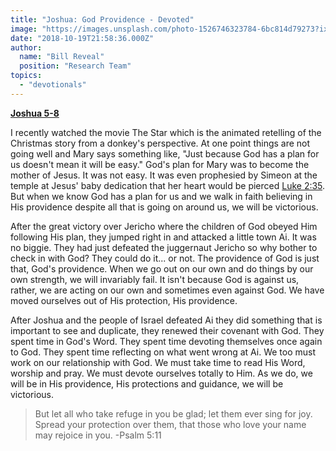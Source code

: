 ```yaml
---
title: "Joshua: God Providence - Devoted"
image: "https://images.unsplash.com/photo-1526746323784-6bc814d79273?ixlib=rb-0.3.5&q=85&fm=jpg&crop=entropy&cs=srgb&ixid=eyJhcHBfaWQiOjk2NjF9&s=7940d6f419e1640673589b1d22e58204"
date: "2018-10-19T21:58:36.000Z"
author:
  name: "Bill Reveal"
  position: "Research Team"
topics:
  - "devotionals"
---
```

**[Joshua 5-8](https://www.biblegateway.com/passage/?search=Joshua5-8)**

I recently watched the movie The Star which is the animated retelling of the Christmas story from a donkey's perspective. At one point things are not going well and Mary says something like, "Just because God has a plan for us doesn't mean it will be easy." God's plan for Mary was to become the mother of Jesus. It was not easy. It was even prophesied by Simeon at the temple at Jesus' baby dedication that her heart would be pierced [Luke 2:35](https://www.biblegateway.com/passage/?search=Luke2:35). But when we know God has a plan for us and we walk in faith believing in His providence despite all that is going on around us, we will be victorious.

After the great victory over Jericho where the children of God obeyed Him following His plan, they jumped right in and attacked a little town Ai. It was no biggie. They had just defeated the juggernaut Jericho so why bother to check in with God? They could do it... or not. The providence of God is just that, God's providence. When we go out on our own and do things by our own strength, we will invariably fail. It isn't because God is against us, rather, we are acting on our own and sometimes even against God. We have moved ourselves out of His protection, His providence.

After Joshua and the people of Israel defeated Ai they did something that is important to see and duplicate, they renewed their covenant with God. They spent time in God's Word. They spent time devoting themselves once again to God. They spent time reflecting on what went wrong at Ai. We too must work on our relationship with God. We must take time to read His Word, worship and pray. We must devote ourselves totally to Him. As we do, we will be in His providence, His protections and guidance, we will be victorious.

> But let all who take refuge in you be glad; let them ever sing for joy. Spread your protection over them, that those who love your name may rejoice in you. -Psalm 5:11